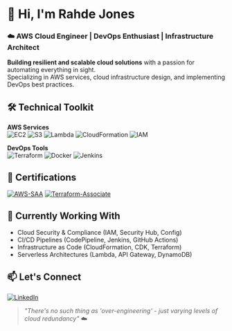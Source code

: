 # 👋 Hi, I'm Rahde Jones
### ☁️ AWS Cloud Engineer | DevOps Enthusiast | Infrastructure Architect

**Building resilient and scalable cloud solutions** with a passion for automating everything in sight.  
Specializing in AWS services, cloud infrastructure design, and implementing DevOps best practices.

## 🛠️ Technical Toolkit
**AWS Services**  
![EC2](https://img.shields.io/badge/EC2-%23FF9900.svg?style=for-the-badge&logo=amazon-aws&logoColor=white)
![S3](https://img.shields.io/badge/S3-%23569A31.svg?style=for-the-badge&logo=amazon-aws&logoColor=white)
![Lambda](https://img.shields.io/badge/Lambda-%23FF9900.svg?style=for-the-badge&logo=aws-lambda&logoColor=white)
![CloudFormation](https://img.shields.io/badge/CloudFormation-%23563d7c.svg?style=for-the-badge&logo=amazon-aws&logoColor=white)
![IAM](https://img.shields.io/badge/IAM-%23FF9900.svg?style=for-the-badge&logo=amazon-aws&logoColor=white)

**DevOps Tools**  
![Terraform](https://img.shields.io/badge/Terraform-%235835CC.svg?style=for-the-badge&logo=terraform&logoColor=white)
![Docker](https://img.shields.io/badge/Docker-%232496ED.svg?style=for-the-badge&logo=docker&logoColor=white)
![Jenkins](https://img.shields.io/badge/Jenkins-%23D24939.svg?style=for-the-badge&logo=jenkins&logoColor=white)

## 📜 Certifications
[![AWS-SAA](https://img.shields.io/badge/AWS-Certified%20Solutions%20Architect%20Associate-FF9900?style=for-the-badge&logo=amazon-aws&logoColor=white)](https://www.credly.com/badges/[YOUR-BADGE-ID])
[![Terraform-Associate](https://img.shields.io/badge/Hashicorp-Terraform%20Associate-623CE4?style=for-the-badge&logo=terraform&logoColor=white)](https://www.credly.com/badges/[YOUR-BADGE-ID])

## 🔭 Currently Working With
- Cloud Security & Compliance (IAM, Security Hub, Config)
- CI/CD Pipelines (CodePipeline, Jenkins, GitHub Actions)
- Infrastructure as Code (CloudFormation, CDK, Terraform)
- Serverless Architectures (Lambda, API Gateway, DynamoDB)

## 📫 Let's Connect
[![LinkedIn](https://img.shields.io/badge/LinkedIn-0077B5?style=for-the-badge&logo=linkedin&logoColor=white)](www.linkedin.com/in/rahde-j-07a931120)

> *"There's no such thing as 'over-engineering' - just varying levels of cloud redundancy"* ☁️
